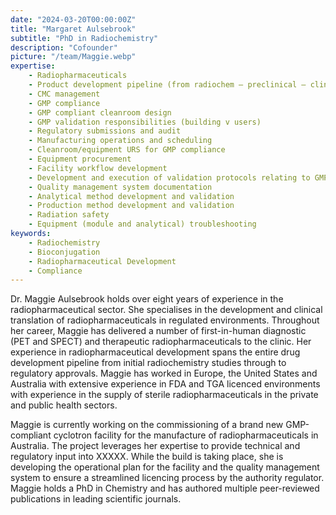 ```yaml
---
date: "2024-03-20T00:00:00Z"
title: "Margaret Aulsebrook"
subtitle: "PhD in Radiochemistry"
description: "Cofounder"
picture: "/team/Maggie.webp"
expertise:
    - Radiopharmaceuticals
    - Product development pipeline (from radiochem – preclinical – clinical translation – clinical production – reg approval)
    - CMC management
    - GMP compliance
    - GMP compliant cleanroom design
    - GMP validation responsibilities (building v users)
    - Regulatory submissions and audit
    - Manufacturing operations and scheduling
    - Cleanroom/equipment URS for GMP compliance
    - Equipment procurement
    - Facility workflow development
    - Development and execution of validation protocols relating to GMP compliance (cleaning, process, equipment)
    - Quality management system documentation
    - Analytical method development and validation
    - Production method development and validation
    - Radiation safety
    - Equipment (module and analytical) troubleshooting
keywords:
    - Radiochemistry
    - Bioconjugation
    - Radiopharmaceutical Development
    - Compliance
---
```

Dr. Maggie Aulsebrook holds over eight years of experience in the radiopharmaceutical sector. She specialises in the development and clinical translation of radiopharmaceuticals in regulated environments. Throughout her career, Maggie has delivered a number of first-in-human diagnostic (PET and SPECT) and therapeutic radiopharmaceuticals to the clinic. Her experience in radiopharmaceutical development spans the entire drug development pipeline from initial radiochemistry studies through to regulatory approvals.
Maggie has worked in Europe, the United States and Australia with extensive experience in FDA and TGA licenced environments with experience in the supply of sterile radiopharmaceuticals in the private and public health sectors.


Maggie is currently working on the commissioning of a brand new GMP-compliant cyclotron facility for the manufacture of radiopharmaceuticals in Australia. The project leverages her expertise to provide technical and regulatory input into XXXXX. While the build is taking place, she is developing the operational plan for the facility and the quality management system to ensure a streamlined licencing process by the authority regulator.
Maggie holds a PhD in Chemistry and has authored multiple peer-reviewed publications in leading scientific journals.